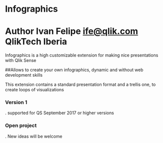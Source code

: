 # Infographics
# Author Ivan Felipe ife@qlik.com QlikTech Iberia

Infographics is a high customizable extension for making nice presentations with Qlik Sense

##Allows to create your own infographics, dynamic and without web development skills

This extension contains a standard presentation format and a trellis one, to create loops of visualizations

### Version 1

. supported for QS September 2017 or higher versions


### Open project
. New ideas will be welcome
